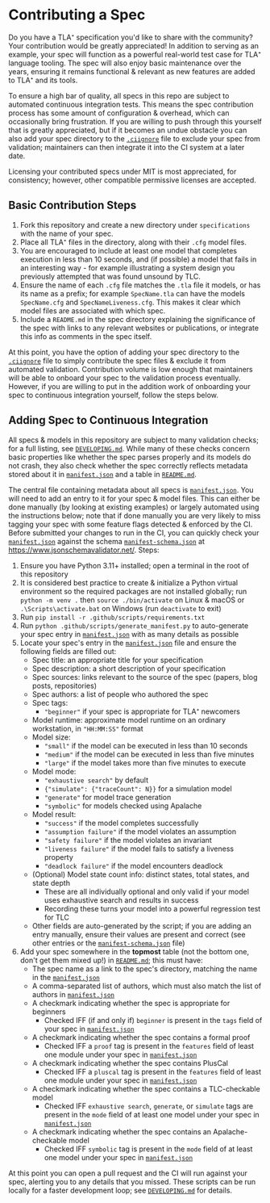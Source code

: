 # Contributing a Spec

Do you have a TLA⁺ specification you'd like to share with the community?
Your contribution would be greatly appreciated!
In addition to serving as an example, your spec will function as a powerful real-world test case for TLA⁺ language tooling.
The spec will also enjoy basic maintenance over the years, ensuring it remains functional & relevant as new features are added to TLA⁺ and its tools.

To ensure a high bar of quality, all specs in this repo are subject to automated continuous integration tests.
This means the spec contribution process has some amount of configuration & overhead, which can occasionally bring frustration.
If you are willing to push through this yourself that is greatly appreciated, but if it becomes an undue obstacle you can also add your spec directory to the [`.ciignore`](.ciignore) file to exclude your spec from validation; maintainers can then integrate it into the CI system at a later date.

Licensing your contributed specs under MIT is most appreciated, for consistency; however, other compatible permissive licenses are accepted.

## Basic Contribution Steps

1. Fork this repository and create a new directory under `specifications` with the name of your spec.
1. Place all TLA⁺ files in the directory, along with their `.cfg` model files.
1. You are encouraged to include at least one model that completes execution in less than 10 seconds, and (if possible) a model that fails in an interesting way - for example illustrating a system design you previously attempted that was found unsound by TLC.
1. Ensure the name of each `.cfg` file matches the `.tla` file it models, or has its name as a prefix; for example `SpecName.tla` can have the models `SpecName.cfg` and `SpecNameLiveness.cfg`.
   This makes it clear which model files are associated with which spec.
1. Include a `README.md` in the spec directory explaining the significance of the spec with links to any relevant websites or publications, or integrate this info as comments in the spec itself.

At this point, you have the option of adding your spec directory to the [`.ciignore`](.ciignore) file to simply contribute the spec files & exclude it from automated validation.
Contribution volume is low enough that maintainers will be able to onboard your spec to the validation process eventually.
However, if you are willing to put in the addition work of onboarding your spec to continuous integration yourself, follow the steps below.

## Adding Spec to Continuous Integration

All specs & models in this repository are subject to many validation checks; for a full listing, see [`DEVELOPING.md`](DEVELOPING.md).
While many of these checks concern basic properties like whether the spec parses properly and its models do not crash, they also check whether the spec correctly reflects metadata stored about it in [`manifest.json`](manifest.json) and a table in [`README.md`](README.md).

The central file containing metadata about all specs is [`manifest.json`](manifest.json).
You will need to add an entry to it for your spec & model files.
This can either be done manually (by looking at existing examples) or largely automated using the instructions below; note that if done manually you are very likely to miss tagging your spec with some feature flags detected & enforced by the CI.
Before submitted your changes to run in the CI, you can quickly check your [`manifest.json`](manifest.json) against the schema [`manifest-schema.json`](manifest-schema.json) at https://www.jsonschemavalidator.net/.
Steps:

1. Ensure you have Python 3.11+ installed; open a terminal in the root of this repository
1. It is considered best practice to create & initialize a Python virtual environment so the required packages are not installed globally; run `python -m venv .` then `source ./bin/activate` on Linux & macOS or `.\Scripts\activate.bat` on Windows (run `deactivate` to exit)
1. Run `pip install -r .github/scripts/requirements.txt`
1. Run `python .github/scripts/generate_manifest.py` to auto-generate your spec entry in [`manifest.json`](manifest.json) with as many details as possible
1. Locate your spec's entry in the [`manifest.json`](manifest.json) file and ensure the following fields are filled out:
   - Spec title: an appropriate title for your specification
   - Spec description: a short description of your specification
   - Spec sources: links relevant to the source of the spec (papers, blog posts, repositories)
   - Spec authors: a list of people who authored the spec
   - Spec tags:
     - `"beginner"` if your spec is appropriate for TLA⁺ newcomers
   - Model runtime: approximate model runtime on an ordinary workstation, in `"HH:MM:SS"` format
   - Model size:
     - `"small"` if the model can be executed in less than 10 seconds
     - `"medium"` if the model can be executed in less than five minutes
     - `"large"` if the model takes more than five minutes to execute
   - Model mode:
     - `"exhaustive search"` by default
     - `{"simulate": {"traceCount": N}}` for a simulation model
     - `"generate"` for model trace generation
     - `"symbolic"` for models checked using Apalache
   - Model result:
     - `"success"` if the model completes successfully
     - `"assumption failure"` if the model violates an assumption
     - `"safety failure"` if the model violates an invariant
     - `"liveness failure"` if the model fails to satisfy a liveness property
     - `"deadlock failure"` if the model encounters deadlock
   - (Optional) Model state count info: distinct states, total states, and state depth
     - These are all individually optional and only valid if your model uses exhaustive search and results in success
     - Recording these turns your model into a powerful regression test for TLC
   - Other fields are auto-generated by the script; if you are adding an entry manually, ensure their values are present and correct (see other entries or the [`manifest-schema.json`](manifest-schema.json) file)
1. Add your spec somewhere in the **topmost** table (not the bottom one, don't get them mixed up!) in [`README.md`](README.md); this must have:
   - The spec name as a link to the spec's directory, matching the name in the [`manifest.json`](manifest.json)
   - A comma-separated list of authors, which must also match the list of authors in [`manifest.json`](manifest.json)
   - A checkmark indicating whether the spec is appropriate for beginners
     - Checked IFF (if and only if) `beginner` is present in the `tags` field of your spec in [`manifest.json`](manifest.json)
   - A checkmark indicating whether the spec contains a formal proof
     - Checked IFF a `proof` tag is present in the `features` field of least one module under your spec in [`manifest.json`](manifest.json)
   - A checkmark indicating whether the spec contains PlusCal
     - Checked IFF a `pluscal` tag is present in the `features` field of least one module under your spec in [`manifest.json`](manifest.json)
   - A checkmark indicating whether the spec contains a TLC-checkable model
     - Checked IFF `exhaustive search`, `generate`, or `simulate` tags are present in the `mode` field of at least one model under your spec in [`manifest.json`](manifest.json)
   - A checkmark indicating whether the spec contains an Apalache-checkable model
     - Checked IFF `symbolic` tag is present in the `mode` field of at least one model under your spec in [`manifest.json`](manifest.json)

At this point you can open a pull request and the CI will run against your spec, alerting you to any details that you missed.
These scripts can be run locally for a faster development loop; see [`DEVELOPING.md`](DEVELOPING.md) for details.

